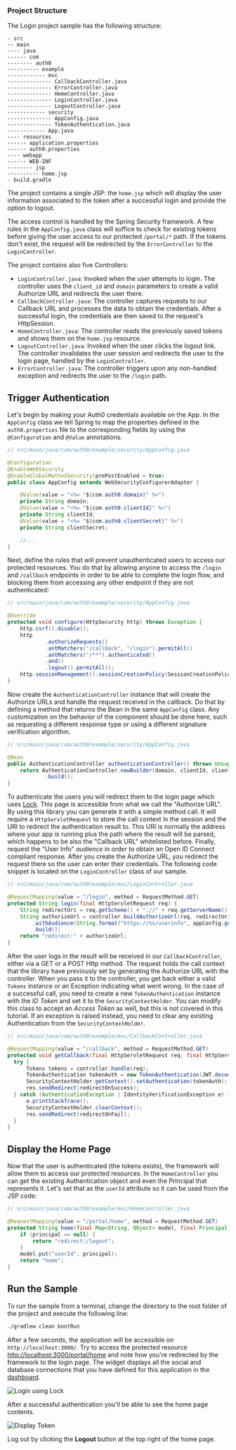### Project Structure
The Login project sample has the following structure:

```text
- src
-- main
---- java
------ com
-------- auth0
---------- example
------------ mvc
-------------- CallbackController.java
-------------- ErrorController.java
-------------- HomeController.java
-------------- LoginController.java
-------------- LogoutController.java
------------ security
-------------- AppConfig.java
-------------- TokenAuthentication.java
------------ App.java
---- resources
------ application.properties
------ auth0.properties
---- webapp
------ WEB-INF
-------- jsp
---------- home.jsp
- build.gradle
```

The project contains a single JSP: the `home.jsp` which will display the user information associated to the token after a successful login and provide the option to logout.

The access control is handled by the Spring Security framework. A few rules in the `AppConfig.java` class will suffice to check for existing tokens before giving the user access to our protected `/portal/*` path. If the tokens don't exist, the request will be redirected by the `ErrorController` to the `LoginController`.

The project contains also five Controllers:
- `LoginController.java`: Invoked when the user attempts to login. The controller uses the `client_id` and `domain` parameters to create a valid Authorize URL and redirects the user there.
- `CallbackController.java`: The controller captures requests to our Callback URL and processes the data to obtain the credentials. After a successful login, the credentials are then saved to the request's HttpSession.
- `HomeController.java`: The controller reads the previously saved tokens and shows them on the `home.jsp` resource.
- `LogoutController.java`: Invoked when the user clicks the logout link. The controller invalidates the user session and redirects the user to the login page, handled by the `LoginController`.
- `ErrorController.java`: The controller triggers upon any non-handled exception and redirects the user to the `/login` path.


## Trigger Authentication

Let's begin by making your Auth0 credentials available on the App. In the `AppConfig` class we tell Spring to map the properties defined in the `auth0.properties` file to the corresponding fields by using the `@Configuration` and `@Value` annotations.

```java
// src/main/java/com/auth0/example/security/AppConfig.java

@Configuration
@EnableWebSecurity
@EnableGlobalMethodSecurity(prePostEnabled = true)
public class AppConfig extends WebSecurityConfigurerAdapter {

    @Value(value = "<%= "${com.auth0.domain}" %>")
    private String domain;
    @Value(value = "<%= "${com.auth0.clientId}" %>")
    private String clientId;
    @Value(value = "<%= "${com.auth0.clientSecret}" %>")
    private String clientSecret;

    //...
}
```

Next, define the rules that will prevent unauthenticated users to access our protected resources. You do that by allowing anyone to access the `/login` and `/callback` endpoints in order to be able to complete the login flow, and blocking them from accessing any other endpoint if they are not authenticated:

```java
// src/main/java/com/auth0/example/security/AppConfig.java

@Override
protected void configure(HttpSecurity http) throws Exception {
    http.csrf().disable();
    http
            .authorizeRequests()
            .antMatchers("/callback", "/login").permitAll()
            .antMatchers("/**").authenticated()
            .and()
            .logout().permitAll();
    http.sessionManagement().sessionCreationPolicy(SessionCreationPolicy.NEVER);
}
```

Now create the `AuthenticationController` instance that will create the Authorize URLs and handle the request received in the callback. Do that by defining a method that returns the Bean in the same `AppConfig` class. Any customization on the behavior of the component should be done here, such as requesting a different response type or using a different signature verification algorithm.

```java
// src/main/java/com/auth0/example/security/AppConfig.java

@Bean
public AuthenticationController authenticationController() throws UnsupportedEncodingException {
    return AuthenticationController.newBuilder(domain, clientId, clientSecret)
            .build();
}
```

To authenticate the users you will redirect them to the login page which uses [Lock](/libraries/lock/v10). This page is accessible from what we call the "Authorize URL". By using this library you can generate it with a simple method call. It will require a `HttpServletRequest` to store the call context in the session and the URI to redirect the authentication result to. This URI is normally the address where your app is running plus the path where the result will be parsed, which happens to be also the "Callback URL" whitelisted before. Finally, request the "User Info" *audience* in order to obtain an Open ID Connect compliant response. After you create the Authorize URL, you redirect the request there so the user can enter their credentials. The following code snippet is located on the `LoginController` class of our sample.

```java
// src/main/java/com/auth0/example/mvc/LoginController.java

@RequestMapping(value = "/login", method = RequestMethod.GET)
protected String login(final HttpServletRequest req) {
    String redirectUri = req.getScheme() + "://" + req.getServerName() + ":" + req.getServerPort() + "/callback";
    String authorizeUrl = controller.buildAuthorizeUrl(req, redirectUri)
        .withAudience(String.format("https://%s/userinfo", appConfig.getDomain()))
        .build();
    return "redirect:" + authorizeUrl;
}
```

After the user logs in the result will be received in our `CallbackController`, either via a GET or a POST Http method. The request holds the call context that the library have previously set by generating the Authorize URL with the controller. When you pass it to the controller, you get back either a valid `Tokens` instance or an Exception indicating what went wrong. In the case of a successful call, you need to create a new `TokenAuthentication` instance with the *ID Token* and set it to the `SecurityContextHolder`. You can modify this class to accept an *Access Token* as well, but this is not covered in this tutorial. If an exception is raised instead, you need to clear any existing Authentication from the `SecurityContextHolder`.

```java
// src/main/java/com/auth0/example/mvc/CallbackController.java

@RequestMapping(value = "/callback", method = RequestMethod.GET)
protected void getCallback(final HttpServletRequest req, final HttpServletResponse res) throws ServletException, IOException {
  try {
      Tokens tokens = controller.handle(req);
      TokenAuthentication tokenAuth = new TokenAuthentication(JWT.decode(tokens.getIdToken()));
      SecurityContextHolder.getContext().setAuthentication(tokenAuth);
      res.sendRedirect(redirectOnSuccess);
  } catch (AuthenticationException | IdentityVerificationException e) {
      e.printStackTrace();
      SecurityContextHolder.clearContext();
      res.sendRedirect(redirectOnFail);
  }
}
```

## Display the Home Page

Now that the user is authenticated (the tokens exists), the framework will allow them to access our protected resources. In the `HomeController` you can get the existing Authentication object and even the Principal that represents it. Let's set that as the `userId` attribute so it can be used from the JSP code:

```java
// src/main/java/com/auth0/example/mvc/HomeController.java

@RequestMapping(value = "/portal/home", method = RequestMethod.GET)
protected String home(final Map<String, Object> model, final Principal principal) {
    if (principal == null) {
        return "redirect:/logout";
    }
    model.put("userId", principal);
    return "home";
}
```

## Run the Sample

To run the sample from a terminal, change the directory to the root folder of the project and execute the following line:

```bash
./gradlew clean bootRun
```

After a few seconds, the application will be accessible on `http://localhost:3000/`. Try to access the protected resource [http://localhost:3000/portal/home](http://localhost:3000/portal/home) and note how you're redirected by the framework to the login page. The widget displays all the social and database connections that you have defined for this application in the [dashboard](${manage_url}/#/).

![Login using Lock](/media/articles/java/login-with-lock.png)

After a successful authentication you'll be able to see the home page contents.

![Display Token](/media/articles/java/display-token.png)

Log out by clicking the **Logout** button at the top right of the home page.
